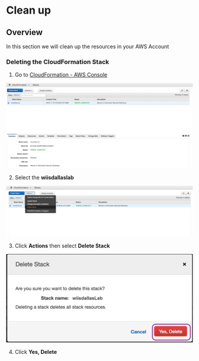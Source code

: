 # Clean up

## Overview
In this section we will clean up the resources in your AWS Account

### Deleting the CloudFormation Stack

1. Go to [CloudFormation - AWS Console](http://console.aws.amazon.com/cloudformation)

![](https://github.com/marykay25/women-in-security/blob/master/images/Clean_up2.png)

2. Select the **wiisdallaslab**

![](https://github.com/marykay25/women-in-security/blob/master/images/Clean_up3.png)

3. Click **Actions** then select **Delete Stack**

![](https://github.com/marykay25/women-in-security/blob/master/images/Clean_up4.png)

4. Click **Yes, Delete**
